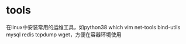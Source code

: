 # tools
在linux中安装常用的运维工具，如python38 which vim net-tools bind-utils mysql redis tcpdump wget，方便在容器环境使用
